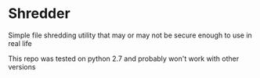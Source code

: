 # Shredder
Simple file shredding utility that may or may not be secure enough to use in real life

This repo was tested on python 2.7 and probably won't work with other versions
